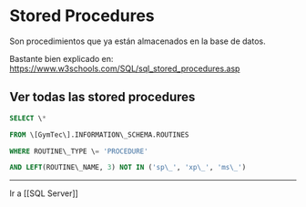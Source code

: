# Stored Procedures
Son procedimientos que ya están almacenados en la base de datos.

Bastante bien explicado en: https://www.w3schools.com/SQL/sql_stored_procedures.asp

## Ver todas las stored procedures
```sql
SELECT \*

FROM \[GymTec\].INFORMATION\_SCHEMA.ROUTINES

WHERE ROUTINE\_TYPE \= 'PROCEDURE'

AND LEFT(ROUTINE\_NAME, 3) NOT IN ('sp\_', 'xp\_', 'ms\_')
```

---
Ir a [[SQL Server]]